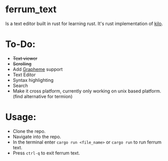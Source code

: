 # ferrum_text
Is a text editor built in rust for learning rust. It's rust implementation of [kilo](https://viewsourcecode.org/snaptoken/kilo/).

# To-Do:
- ~~Text viewer~~
- ~~Scrolling~~
-  Add [Grapheme](https://en.wikipedia.org/wiki/Grapheme) support
- Text Editor
- Syntax highlighting
- Search
- Make it cross platform, currently only working on unix based platform. (find alternative for termion)  

# Usage:
- Clone the repo.
- Navigate into the repo.
- In the terminal enter `cargo run <file_name>` or `cargo run` to run ferrum text.
- Press `ctrl-q` to exit ferrum text.
